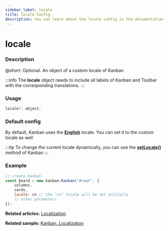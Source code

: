```yaml
---
sidebar_label: locale
title: locale Config
description: You can learn about the locale config in the documentation of the DHTMLX JavaScript Kanban library. Browse developer guides and API reference, try out code examples and live demos, and download a free 30-day evaluation version of DHTMLX Kanban.
---
```


# locale

### Description

@short: Optional. An object of a custom locale of Kanban

:::info
The **locale** object needs to include all labels of Kanban and Toolbar with the corresponding translations.
:::

### Usage

~~~jsx {}
locale?: object;
~~~

### Default config

By default, Kanban uses the [**English**](../../../guides/localization/#default-locale) locale. You can set it to the custom locale as well

:::tip
To change the current locale dynamically, you can use the [**setLocale()**](../../methods/js_kanban_setlocale_method) method of Kanban
:::

### Example

~~~jsx {5}
// create Kanban
const board = new kanban.Kanban("#root", {
	columns,
	cards,
	locale: cn // the "cn" locale will be set initially
	// other parameters
});
~~~

**Related articles:** [Localization](../../../guides/localization)

**Related sample:** [Kanban. Localization](https://snippet.dhtmlx.com/hrblf1mm?mode=wide&text=#kanban)